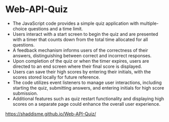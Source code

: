 # Web-API-Quiz
- The JavaScript code provides a simple quiz application with multiple-choice questions and a time limit.
- Users interact with a start screen to begin the quiz and are presented with a timer that counts down from the total time allocated for all questions.
- A feedback mechanism informs users of the correctness of their answers, distinguishing between correct and incorrect responses.
- Upon completion of the quiz or when the timer expires, users are directed to an end screen where their final score is displayed.
- Users can save their high scores by entering their initials, with the scores stored locally for future reference.
- The code utilizes event listeners to manage user interactions, including starting the quiz, submitting answers, and entering initials for high score submission.
- Additional features such as quiz restart functionality and displaying high scores on a separate page could enhance the overall user experience.

https://shaddisme.github.io/Web-API-Quiz/